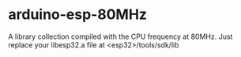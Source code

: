 # arduino-esp-80MHz

A library collection compiled with the CPU frequency at 80MHz.  Just replace your libesp32.a file at \<esp32\>/tools/sdk/lib
